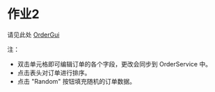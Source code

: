 # 作业2
请见此处 [OrderGui](https://github.com/zhb2000/dotnet-homework/tree/master/lesson3/OrderSystemHomework/OrderGui)

注：

- 双击单元格即可编辑订单的各个字段，更改会同步到 OrderService 中。
- 点击表头对订单进行排序。
- 点击 "Random" 按钮填充随机的订单数据。